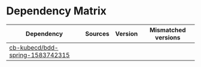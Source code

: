 # Dependency Matrix

Dependency | Sources | Version | Mismatched versions
---------- | ------- | ------- | -------------------
[cb-kubecd/bdd-spring-1583742315](https://github.com/cb-kubecd/bdd-spring-1583742315.git) |  | []() | 

